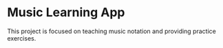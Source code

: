 # Music Learning App
This project is focused on teaching music notation and providing practice exercises.